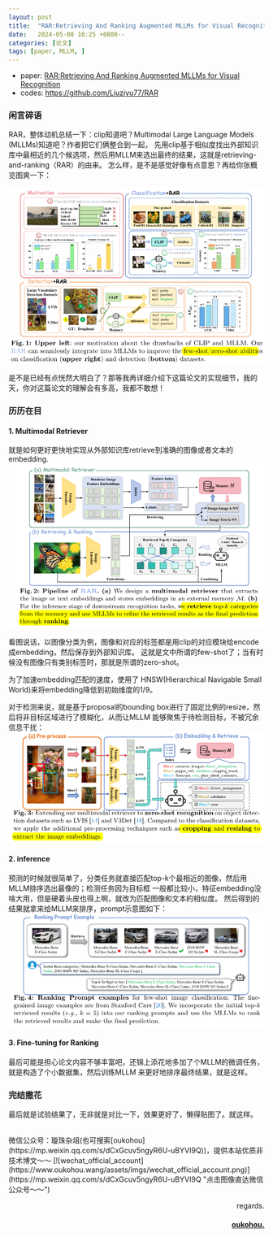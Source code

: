 ```yaml
---
layout: post
title:  "RAR:Retrieving And Ranking Augmented MLLMs for Visual Recognition"
date:   2024-05-08 10:25 +0800--
categories: [论文]
tags: [paper, MLLM, ]  
---
```


- paper: [RAR:Retrieving And Ranking Augmented MLLMs for Visual Recognition](https://arxiv.org/pdf/2403.13805)  
- codes: https://github.com/Liuziyu77/RAR  
 
### 闲言碎语
RAR，整体动机总结一下：clip知道吧？Multimodal Large Language Models (MLLMs)知道吧？作者把它们俩整合到一起，
先用clip基于相似度找出外部知识库中最相近的几个候选项，然后用MLLM来选出最终的结果，这就是retrieving-and-ranking（RAR）的由来。
怎么样，是不是感觉好像有点意思？再给你张概览图爽一下：

![rar-flow](https://raw.githubusercontent.com/oukohou/image_gallery/master/blogs/rar/rar-flow.png)

是不是已经有点恍然大明白了？那等我再详细介绍下这篇论文的实现细节，我的天，你对这篇论文的理解会有多高，我都不敢想！

### 历历在目 
#### 1.  Multimodal Retriever
就是如何更好更快地实现从外部知识库retrieve到准确的图像或者文本的embedding.
![pipeline](https://raw.githubusercontent.com/oukohou/image_gallery/master/blogs/rar/model-pipeline.png)

看图说话，以图像分类为例，图像和对应的标签都是用clip的对应模块给encode成embedding，然后保存到外部知识库。
这就是文中所谓的few-shot了；当有时候没有图像只有类别标签时，那就是所谓的zero-shot。

为了加速embedding匹配的速度，使用了 HNSW(Hierarchical Navigable Small World)来将embedding降低到初始维度的1/9。

对于检测来说，就是基于proposal的bounding box进行了固定比例的resize，然后将非目标区域进行了模糊化，从而让MLLM
能够聚焦于待检测目标，不被冗余信息干扰：  
![objectdetect](https://raw.githubusercontent.com/oukohou/image_gallery/master/blogs/rar/objectDetect.png)  

#### 2. inference
预测的时候就很简单了，分类任务就直接匹配top-k个最相近的图像，然后用MLLM排序选出最像的；检测任务因为目标框
一般都比较小，特征embedding没啥大用，但是硬着头皮也得上啊，就改为匹配图像和文本的相似度。
然后得到的结果就拿来给MLLM来排序，prompt示意图如下：  
![ranking-prompt](https://raw.githubusercontent.com/oukohou/image_gallery/master/blogs/rar/ranking-prompt.png)  

#### 3. Fine-tuning for Ranking
最后可能是担心论文内容不够丰富吧，还锦上添花地多加了个MLLM的微调任务，就是构造了个小数据集，然后训练MLLM
来更好地排序最终结果，就是这样。

### 完结撒花
最后就是试验结果了，无非就是对比一下，效果更好了，懒得贴图了。就这样。


<br>
微信公众号：璇珠杂俎(也可搜索[oukohou](https://mp.weixin.qq.com/s/dCxGcuv5ngyR6U-uBYVI9Q))，提供本站优质非技术博文～～
[![wechat_official_account](https://www.oukohou.wang/assets/imgs/wechat_official_account.png)](https://mp.weixin.qq.com/s/dCxGcuv5ngyR6U-uBYVI9Q "点击图像直达微信公众号～～")  




<br>
<p  align="right">regards.</p>
<h4 align="right">
    <a href="https://www.oukohou.wang/">
        oukohou.
    </a>
</h4>
